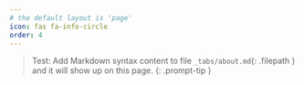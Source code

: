 ```yaml
---
# the default layout is 'page'
icon: fas fa-info-circle
order: 4
---
```


> Test: Add Markdown syntax content to file `_tabs/about.md`{: .filepath } and it will show up on this page.
{: .prompt-tip }

